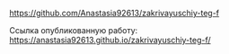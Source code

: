https://github.com/Anastasia92613/zakrivayuschiy-teg-f

Ссылка опубликованную работу: https://anastasia92613.github.io/zakrivayuschiy-teg-f/
